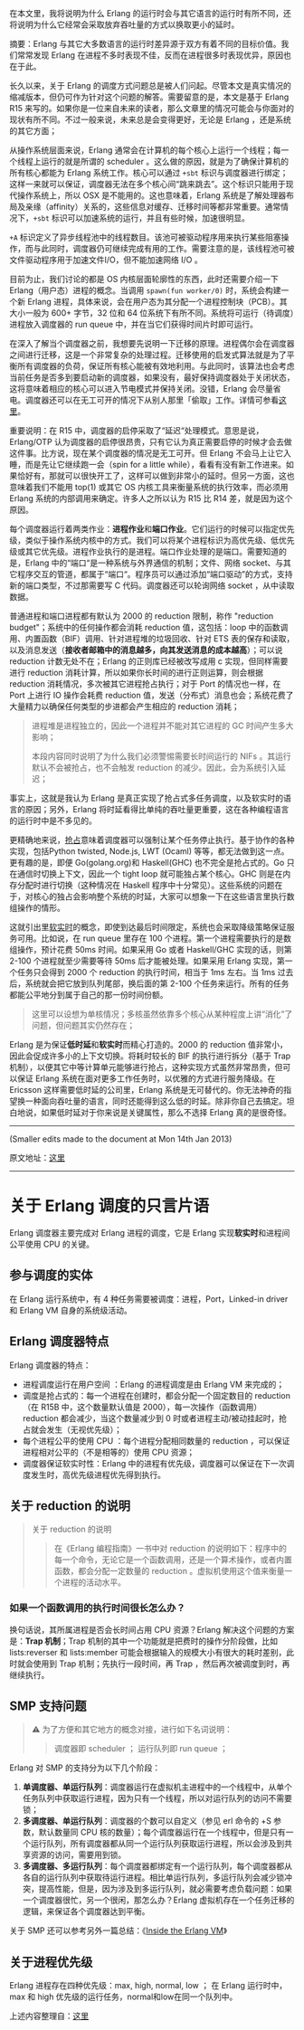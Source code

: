 

在本文里，我将说明为什么 Erlang 的运行时会与其它语言的运行时有所不同，还将说明为什么它经常会采取放弃吞吐量的方式以换取更小的延时。

摘要：Erlang 与其它大多数语言的运行时差异源于双方有着不同的目标价值。我们常常发现 Erlang 在进程不多时表现不佳，反而在进程很多时表现优异，原因也在于此。

长久以来，关于 Erlang 的调度方式问题总是被人们问起。尽管本文是真实情况的缩减版本，但仍可作为针对这个问题的解答。需要留意的是，本文是基于 Erlang R15 来写的。如果你是一位来自未来的读者，那么文章里的情况可能会与你面对的现状有所不同。不过一般来说，未来总是会变得更好，无论是 Erlang ，还是系统的其它方面；

从操作系统层面来说，Erlang 通常会在计算机的每个核心上运行一个线程；每一个线程上运行的就是所谓的 scheduler 。这么做的原因，就是为了确保计算机的所有核心都能为 Erlang 系统工作。核心可以通过 `+sbt` 标识与调度器进行绑定；这样一来就可以保证，调度器无法在多个核心间“跳来跳去”。这个标识只能用于现代操作系统上，所以 OSX 是不能用的。这也意味着，Erlang 系统是了解处理器布局及亲缘（affinity）关系的，这些信息对缓存、迁移时间等都非常重要。通常情况下，`+sbt` 标识可以加速系统的运行，并且有些时候，加速很明显。

`+A` 标识定义了异步线程池中的线程数目。该池可被驱动程序用来执行某些阻塞操作，而与此同时，调度器仍可继续完成有用的工作。需要注意的是，该线程池可被文件驱动程序用于加速文件I/O，但不能加速网络 I/O 。

目前为止，我们讨论的都是 OS 内核层面轮廓性的东西，此时还需要介绍一下 Erlang（用户态）进程的概念。当调用 `spawn(fun worker/0)` 时，系统会构建一个新 Erlang 进程，具体来说，会在用户态为其分配一个进程控制块（PCB）。其大小一般为 600+ 字节，32 位和 64 位系统下有所不同。系统将可运行（待调度）进程放入调度器的 run queue 中，并在当它们获得时间片时即可运行。

在深入了解当个调度器之前，我想要先说明一下迁移的原理。进程偶尔会在调度器之间进行迁移，这是一个非常复杂的处理过程。迁移使用的启发式算法就是为了平衡所有调度器的负荷，保证所有核心能被有效地利用。与此同时，该算法也会考虑当前任务是否多到要启动新的调度器，如果没有，最好保持调度器处于关闭状态，这将意味着相应的核心可以进入节电模式并保持关闭。没错，Erlang 会尽量省电。调度器还可以在无工可开的情况下从别人那里「偷取」工作。详情可参看[这里][1]。

重要说明：在 R15 中，调度器的启停采取了“延迟“处理模式。意思是说，Erlang/OTP 认为调度器的启停很昂贵，只有它认为真正需要启停的时候才会去做这件事。比方说，现在某个调度器的情况是无工可开。但 Erlang 不会马上让它入睡，而是先让它继续跑一会（spin for a little while），看看有没有新工作进来。如果恰好有，那就可以很快开工了，这样可以做到非常小的延时。但另一方面，这也意味着我们不能用 top(1) 或其它 OS 内核工具来衡量系统的执行效率，而必须用 Erlang 系统的内部调用来确定。许多人之所以认为 R15 比 R14 差，就是因为这个原因。

每个调度器运行着两类作业：**进程作业**和**端口作业**。它们运行的时候可以指定优先级，类似于操作系统内核中的方式。我们可以将某个进程标识为高优先级、低优先级或其它优先级。进程作业执行的是进程。端口作业处理的是端口。需要知道的是，Erlang 中的“端口“是一种系统与外界通信的机制；文件、网络 socket、与其它程序交互的管道，都属于“端口“。程序员可以通过添加“端口驱动”的方式，支持新的端口类型，不过那需要写 C 代码。调度器还可以轮询网络 socket ，从中读取数据。

普通进程和端口进程都有默认为 2000 的 reduction 限制，称作 "reduction budget"；系统中的任何操作都会消耗 reduction 值，这包括：loop 中的函数调用、内置函数（BIF）调用、针对进程堆的垃圾回收、针对 ETS 表的保存和读取，以及消息发送（**接收者邮箱中的消息越多，向其发送消息的成本越高**）；可以说 reduction 计数无处不在；Erlang 的正则库已经被改写成用 c 实现，但同样需要进行 reduction 消耗计算，所以如果你长时间的进行正则运算，则会根据 reduction 消耗情况，多次被其它进程抢占执行；对于 Port 的情况也一样，在 Port 上进行 IO 操作会耗费 reduction 值，发送（分布式）消息也会；系统花费了大量精力以确保任何类型的步进都会产生相应的 reduction 消耗； 

> 进程堆是进程独立的，因此一个进程并不能对其它进程的 GC 时间产生多大影响；   
>
> 本段内容同时说明了为什么我们必须警惕需要长时间运行的 NIFs 。其运行默认不会被抢占，也不会触发 reduction 的减少。因此，会为系统引入延迟；

事实上，这就是我认为 Erlang 是真正实现了抢占式多任务调度，以及软实时的语言的原因；另外，Erlang 将时延看得比单纯的吞吐量更重要，这在各种编程语言的运行时中是不多见的。

更精确地来说，[抢占][2]意味着调度器可以强制让某个任务停止执行。基于协作的各种实现，包括Python twisted, Node.js, LWT (Ocaml) 等等，都无法做到这一点。更有趣的是，即便 Go(golang.org)和 Haskell(GHC) 也不完全是抢占式的。Go 只在通信时切换上下文，因此一个 tight loop 就可能独占某个核心。GHC 则是在内存分配时进行切换（这种情况在 Haskell 程序中十分常见）。这些系统的问题在于，对核心的独占会影响整个系统的时延，大家可以想象一下在这些语言里执行数组操作的情形。

这就引出里[软实时][3]的概念，即使到达最后时间限定，系统也会采取降级策略保证服务可用。比如说，在 run queue 里存在 100 个进程。第一个进程需要执行的是数组操作，预计花费 50ms 时间。如果采用 Go 或者 Haskell/GHC 实现的话，则第 2-100 个进程就至少需要等待 50ms 后才能被处理。如果采用 Erlang 实现，第一个任务只会得到 2000 个 reduction 的执行时间，相当于 1ms 左右。当 1ms 过去后，系统就会把它放到队列尾部，换后面的第 2-100 个任务来运行。所有的任务都能公平地分到属于自己的那一份时间份额。

> 这里可以设想为单核情况；多核虽然依靠多个核心从某种程度上讲“消化”了问题，但问题其实仍然存在；

Erlang 是为保证**低时延**和**软实时**而精心打造的。2000 的 reduction 值非常小，因此会促成许多小的上下文切换。将耗时较长的 BIF 的执行进行拆分（基于 Trap 机制），以便其它中等计算单元能够进行抢占，这种实现方式虽然非常昂贵，但可以保证 Erlang 系统在面对更多工作任务时，以优雅的方式进行服务降级。在 Ericsson 这样需要低时延的公司里，Erlang 系统是无可替代的。你无法神奇的指望换一种面向吞吐量的语言，同时还能得到这么低的时延。除非你自己去搞定。坦白地说，如果低时延对于你来说是关键属性，那么不选择 Erlang 真的是很奇怪。


----------

(Smaller edits made to the document at Mon 14th Jan 2013)

原文地址：[这里](http://jlouisramblings.blogspot.dk/2013/01/how-erlang-does-scheduling.html)


[1]: http://kth.diva-portal.org/smash/record.jsf?searchId=2&pid=diva2:392243 "《多核心处理器中Erlang虚拟机可扩展性的特征》"
[2]: http://en.wikipedia.org/wiki/Preemption_(computing) 
[3]: http://en.wikipedia.org/wiki/Real-time_computing 


----------


# 关于 Erlang 调度的只言片语

Erlang 调度器主要完成对 Erlang 进程的调度，它是 Erlang 实现**软实时**和进程间公平使用 CPU 的关键。

## 参与调度的实体

在 Erlang 运行系统中，有 4 种任务需要被调度：进程，Port，Linked-in driver 和 Erlang VM 自身的系统级活动。

## Erlang 调度器特点

Erlang 调度器的特点：
- 进程调度运行在用户空间 ：Erlang 的进程调度是由 Erlang VM 来完成的；
- 调度是抢占式的：每一个进程在创建时，都会分配一个固定数目的 reduction（在 R15B 中，这个数量默认值是 2000），每一次操作（函数调用）reduction 都会减少，当这个数量减少到 0 时或者进程主动/被动挂起时，抢占就会发生（无视优先级）；
- 每个进程公平的使用 CPU ：每个进程分配相同数量的 reduction ，可以保证进程相对公平的（不是相等的）使用 CPU 资源；
- 调度器保证软实时性：Erlang 中的进程有优先级，调度器可以保证在下一次调度发生时，高优先级进程优先得到执行。

## 关于 reduction 的说明

> 关于 reduction 的说明
>>  在《Erlang 编程指南》一书中对 reduction 的说明如下：程序中的每一个命令，无论它是一个函数调用，还是一个算术操作，或者内置函数，都会分配一定数量的 reduction 。虚拟机使用这个值来衡量一个进程的活动水平。


### 如果一个函数调用的执行时间很长怎么办？

换句话说，其所属进程是否会长时间占用 CPU 资源？Erlang 解决这个问题的方案是：**Trap 机制**；Trap 机制的其中一个功能就是把费时的操作分阶段做，比如 lists:reverser 和 lists:member 可能会根据输入的规模大小有很大的耗时差别，此时就会使用到 Trap 机制；先执行一段时间，再 Trap ，然后再次被调度到时，再继续执行。


## SMP 支持问题

> ⚠️ 为了方便和其它地方的概念对接，进行如下名词说明：
>> 调度器即 scheduler ；
>> 运行队列即 run queue ；

Erlang 对 SMP 的支持分为以下几个阶段：
1. **单调度器、单运行队列**：调度器运行在虚拟机主进程中的一个线程中，从单个任务队列中获取运行进程，因为只有一个线程，所以对运行队列的访问不需要锁；
2. **多调度器、单运行队列**：调度器的个数可以自定义（参见 erl 命令的 +S 参数，默认数量同 CPU 核的数量）；每个调度器运行在一个线程中，但是只有一个运行队列，所有调度器都从同一个运行队列获取运行进程，所以会涉及到共享资源的访问，需要用到锁。
3. **多调度器、多运行队列**：每个调度器都绑定有一个运行队列，每个调度器都从各自的运行队列中获取待运行进程。相比单运行队列，多运行队列会减少锁冲突，提高性能，但是，因为涉及到多运行队列，就必需要考虑负载问题：如果一个调度器很忙，另一个很闲，那怎么办？Erlang 虚拟机存在一个任务迁移的逻辑，来保证各个调度器达到平衡。

关于 SMP 还可以参考另外一篇总结：《[Inside the Erlang VM](https://github.com/moooofly/MarkSomethingDown/blob/master/Inside%20the%20Erlang%20VM.md)》


## 关于进程优先级

Erlang 进程存在四种优先级：max, high, normal, low ；
在 Erlang 运行时中，max 和 high 优先级的运行任务，normal和low在同一个队列中。



上述内容整理自：[这里](http://jzhihui.iteye.com/blog/1482175)